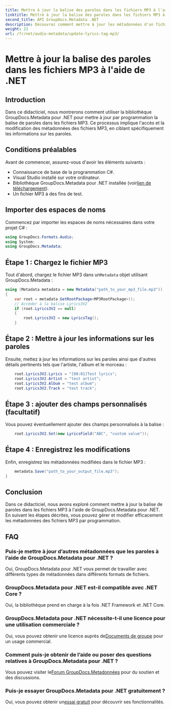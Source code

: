 ```yaml
---
title: Mettre à jour la balise des paroles dans les fichiers MP3 à l'aide de .NET
linktitle: Mettre à jour la balise des paroles dans les fichiers MP3 à l'aide de .NET
second_title: API GroupDocs.Metadata .NET
description: Découvrez comment mettre à jour les métadonnées d'un fichier MP3, y compris les paroles, l'artiste et les détails de l'album, par programmation à l'aide de GroupDocs.Metadata pour .NET.
weight: 21
url: /fr/net/audio-metadata/update-lyrics-tag-mp3/
---
```


# Mettre à jour la balise des paroles dans les fichiers MP3 à l'aide de .NET

## Introduction
Dans ce didacticiel, nous montrerons comment utiliser la bibliothèque GroupDocs.Metadata pour .NET pour mettre à jour par programmation la balise de paroles dans les fichiers MP3. Ce processus implique l'accès et la modification des métadonnées des fichiers MP3, en ciblant spécifiquement les informations sur les paroles.
## Conditions préalables
Avant de commencer, assurez-vous d'avoir les éléments suivants :
- Connaissance de base de la programmation C#.
- Visual Studio installé sur votre ordinateur.
-  Bibliothèque GroupDocs.Metadata pour .NET installée (voir[lien de téléchargement](https://releases.groupdocs.com/metadata/net/)).
- Un fichier MP3 à des fins de test.

## Importer des espaces de noms
Commencez par importer les espaces de noms nécessaires dans votre projet C# :
```csharp
using GroupDocs.Formats.Audio;
using System;
using GroupDocs.Metadata;
```
## Étape 1 : Chargez le fichier MP3
 Tout d'abord, chargez le fichier MP3 dans un`Metadata` objet utilisant GroupDocs.Metadata :
```csharp
using (Metadata metadata = new Metadata("path_to_your_mp3_file.mp3"))
{
    var root = metadata.GetRootPackage<MP3RootPackage>();
    // Accéder à la balise Lyrics3V2
    if (root.Lyrics3V2 == null)
    {
        root.Lyrics3V2 = new LyricsTag();
    }
```
## Étape 2 : Mettre à jour les informations sur les paroles
Ensuite, mettez à jour les informations sur les paroles ainsi que d'autres détails pertinents tels que l'artiste, l'album et le morceau :
```csharp
    root.Lyrics3V2.Lyrics = "[00:01]Test lyrics";
    root.Lyrics3V2.Artist = "test artist";
    root.Lyrics3V2.Album = "test album";
    root.Lyrics3V2.Track = "test track";
```
## Étape 3 : ajouter des champs personnalisés (facultatif)
Vous pouvez éventuellement ajouter des champs personnalisés à la balise :
```csharp
    root.Lyrics3V2.Set(new LyricsField("ABC", "custom value"));
```
## Étape 4 : Enregistrez les modifications
Enfin, enregistrez les métadonnées modifiées dans le fichier MP3 :
```csharp
    metadata.Save("path_to_your_output_file.mp3");
}
```

## Conclusion
Dans ce didacticiel, nous avons exploré comment mettre à jour la balise de paroles dans les fichiers MP3 à l'aide de GroupDocs.Metadata pour .NET. En suivant les étapes décrites, vous pouvez gérer et modifier efficacement les métadonnées des fichiers MP3 par programmation.

## FAQ
### Puis-je mettre à jour d’autres métadonnées que les paroles à l’aide de GroupDocs.Metadata pour .NET ?
Oui, GroupDocs.Metadata pour .NET vous permet de travailler avec différents types de métadonnées dans différents formats de fichiers.
### GroupDocs.Metadata pour .NET est-il compatible avec .NET Core ?
Oui, la bibliothèque prend en charge à la fois .NET Framework et .NET Core.
### GroupDocs.Metadata pour .NET nécessite-t-il une licence pour une utilisation commerciale ?
 Oui, vous pouvez obtenir une licence auprès de[Documents de groupe](https://purchase.groupdocs.com/buy) pour un usage commercial.
### Comment puis-je obtenir de l’aide ou poser des questions relatives à GroupDocs.Metadata pour .NET ?
 Vous pouvez visiter le[Forum GroupDocs.Metadonnées](https://forum.groupdocs.com/c/metadata/14) pour du soutien et des discussions.
### Puis-je essayer GroupDocs.Metadata pour .NET gratuitement ?
 Oui, vous pouvez obtenir un[essai gratuit](https://releases.groupdocs.com/) pour découvrir ses fonctionnalités.